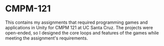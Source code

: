 # CMPM-121
This contains my assignments that required programming games and applications in Unity for CMPM 121 at UC Santa Cruz. The projects were open-ended, so I designed the core loops and features of the games while meeting the assignment's requirements.
